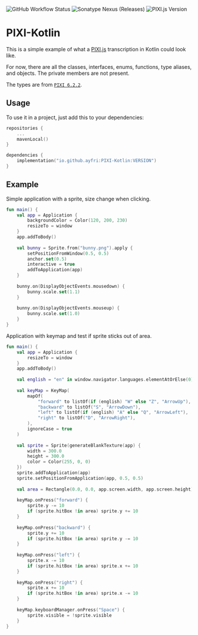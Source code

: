 ![GitHub Workflow Status](https://img.shields.io/github/workflow/status/Ayfri/PIXI-Kotlin/Kotlin%20CI?style=flat-square)
![Sonatype Nexus (Releases)](https://img.shields.io/nexus/r/io.github.ayfri/PIXI-Kotlin?server=https%3A%2F%2Fs01.oss.sonatype.org&style=flat-square&label=Latest%20Version)
![PIXI.js Version](https://img.shields.io/badge/pixi.js-6.2.2-blue?style=flat-square&logo=npm)

# PIXI-Kotlin

This is a simple example of what a [PIXI.js](https://github.com/pixijs/pixijs) transcription in Kotlin could look like.

For now, there are all the classes, interfaces, enums, functions, type aliases, and objects. The private members are not present.

The types are from [`PIXI 6.2.2`](https://github.com/pixijs/pixijs/releases/tag/v6.2.2).

## Usage

To use it in a project, just add this to your dependencies:

```kotlin
repositories {
	...
	mavenLocal()
}

dependencies {
	implementation("io.github.ayfri:PIXI-Kotlin:VERSION")
}
```

## Example

Simple application with a sprite, size change when clicking.

```kotlin
fun main() {
	val app = Application {
		backgroundColor = Color(120, 200, 230)
		resizeTo = window
	}
	app.addToBody()
	
	val bunny = Sprite.from("bunny.png").apply {
		setPositionFromWindow(0.5, 0.5)
		anchor.set(0.5)
		interactive = true
		addToApplication(app)
	}
	
	bunny.on(DisplayObjectEvents.mousedown) {
		bunny.scale.set(1.1)
	}
	
	bunny.on(DisplayObjectEvents.mouseup) {
		bunny.scale.set(1.0)
	}
}
```

Application with keymap and test if sprite sticks out of area.

```kotlin
fun main() {
	val app = Application {
		resizeTo = window
	}
	app.addToBody()
	
	val english = "en" in window.navigator.languages.elementAtOrElse(0) { window.navigator.language }
	
	val keyMap = KeyMap(
		mapOf(
			"forward" to listOf(if (english) "W" else "Z", "ArrowUp"),
			"backward" to listOf("S", "ArrowDown"),
			"left" to listOf(if (english) "A" else "Q", "ArrowLeft"),
			"right" to listOf("D", "ArrowRight"),
		),
		ignoreCase = true
	)
	
	val sprite = Sprite(generateBlankTexture(app) {
		width = 300.0
		height = 300.0
		color = Color(255, 0, 0)
	})
	sprite.addToApplication(app)
	sprite.setPositionFromApplication(app, 0.5, 0.5)
	
	val area = Rectangle(0.0, 0.0, app.screen.width, app.screen.height)
	
	keyMap.onPress("forward") {
		sprite.y -= 10
		if (sprite.hitBox !in area) sprite.y += 10
	}
	
	keyMap.onPress("backward") {
		sprite.y += 10
		if (sprite.hitBox !in area) sprite.y -= 10
	}
	
	keyMap.onPress("left") {
		sprite.x -= 10
		if (sprite.hitBox !in area) sprite.x += 10
	}
	
	keyMap.onPress("right") {
		sprite.x += 10
		if (sprite.hitBox !in area) sprite.x -= 10
	}
	
	keyMap.keyboardManager.onPress("Space") {
		sprite.visible = !sprite.visible
	}
}
```
